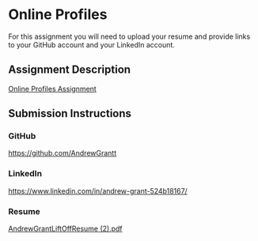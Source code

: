 # Online Profiles
For this assignment you will need to upload your resume and provide links to your GitHub account and your LinkedIn account.

## Assignment Description
[Online Profiles Assignment](https://education.launchcode.org/liftoff/modules/assignments/online-profiles)

## Submission Instructions
 
### GitHub
 https://github.com/AndrewGrantt
 
### LinkedIn

https://www.linkedin.com/in/andrew-grant-524b18167/
### Resume

[AndrewGrantLiftOffResume (2).pdf](https://github.com/AndrewGrantt/liftoff-assignments/files/10149619/AndrewGrantLiftOffResume.2.pdf)
